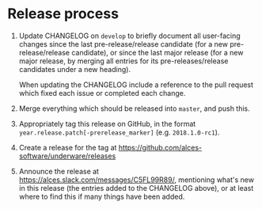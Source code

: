 
# Release process

1. Update CHANGELOG on `develop` to briefly document all user-facing changes
   since the last pre-release/release candidate (for a new pre-release/release
   candidate), or since the last major release (for a new major release, by
   merging all entries for its pre-releases/release candidates under a new
   heading).

   When updating the CHANGELOG include a reference to the pull request which
   fixed each issue or completed each change.

2. Merge everything which should be released into `master`, and push this.

3. Appropriately tag this release on GitHub, in the format
   `year.release.patch[-prerelease_marker]` (e.g. `2018.1.0-rc1`).

4. Create a release for the tag at https://github.com/alces-software/underware/releases

5. Announce the release at https://alces.slack.com/messages/C5FL99R89/,
   mentioning what's new in this release (the entries added to the CHANGELOG
   above), or at least where to find this if many things have been added.
